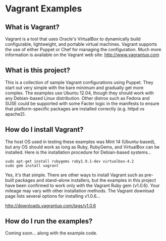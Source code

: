 Vagrant Examples
================

What is Vagrant?
----------------

Vagrant is a tool that uses Oracle's VirtualBox to dynamically build configurable, lightweight, and portable virtual machines. Vagrant supports the use of either Puppet or Chef for managing the configuration. Much more information is available on the Vagrant web site: http://www.vagrantup.com

What is this project?
---------------------

This is a collection of sample Vagrant configurations using Puppet. They start out very simple with the bare minimum and gradually get more complex. The examples use Ubuntu 12.04, though they should work with any Debian-based Linux distribution. Other distros such as Fedora and SUSE could be supported with some Facter logic in the manifests to ensure that platform-specific packages are installed correctly (e.g. httpd vs apache2).

How do I install Vagrant?
-------------------------

The host OS used in testing these examples was Mint 14 (Ubuntu-based), but any OS should work as long as Ruby, RubyGems, and VirtualBox can be installed. Here is the installation procedure for Debian-based systems...

```
sudo apt-get install rubygems ruby1.9.1-dev virtualbox-4.2
sudo gem install vagrant
```

Yes, it's that simple. There are other ways to install Vagrant such as pre-built packages and stand-alone installers, but the examples in this project have been confirmed to work only with the Vagrant Ruby gem (v1.0.6). Your mileage may vary with other installation methods. The Vagrant download page lists several options for installing v1.0.6...

http://downloads.vagrantup.com/tags/v1.0.6

How do I run the examples?
--------------------------

Coming soon... along with the example code.

